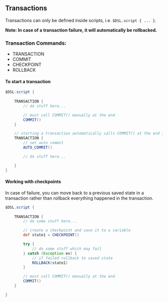 ## Transactions
Transactions can only be defined inside scripts, i.e. `$DSL.script { ... }`.

**Note: In case of a transaction failure, it will automatically be rollbacked.**

### Transaction Commands:
* TRANSACTION
* COMMIT
* CHECKPOINT
* ROLLBACK

#### To start a transaction
```groovy
$DSL.script {
    
    TRANSACTION {
        // do stuff here...

        // must call COMMIT() manually at the end
        COMMIT()
    }

    // starting a transaction automatically calls COMMIT() at the end if transaction is successful.
    TRANSACTION {
        // set auto commit
        AUTO_COMMIT()

        // do stuff here...

    }
}
```

#### Working with checkpoints
In case of failure, you can move back to a previous saved state in a transaction rather than rollback everything happened in the transaction.

```groovy
$DSL.script {
    
    TRANSACTION {
        // do some stuff here...

        // create a checkpoint and save it to a variable
        def state1 = CHECKPOINT()

        try {
            // do some stuff which may fail
        } catch (Exception ex) {
            // if failed rollback to saved state
            ROLLBACK(state1)
        }

        // must call COMMIT() manually at the end
        COMMIT()
    }

}
```